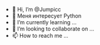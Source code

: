 - 👋 Hi, I’m @Jumpicc
- 👀 Меня интересует Python
- 🌱 I’m currently learning ...
- 💞️ I’m looking to collaborate on ...
- 📫 How to reach me ...

<!---
Jumpicc/Jumpicc is a ✨ special ✨ repository because its `README.md` (this file) appears on your GitHub profile.
You can click the Preview link to take a look at your changes.
--->
